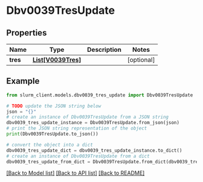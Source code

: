 # Dbv0039TresUpdate


## Properties

Name | Type | Description | Notes
------------ | ------------- | ------------- | -------------
**tres** | [**List[V0039Tres]**](V0039Tres.md) |  | [optional] 

## Example

```python
from slurm_client.models.dbv0039_tres_update import Dbv0039TresUpdate

# TODO update the JSON string below
json = "{}"
# create an instance of Dbv0039TresUpdate from a JSON string
dbv0039_tres_update_instance = Dbv0039TresUpdate.from_json(json)
# print the JSON string representation of the object
print(Dbv0039TresUpdate.to_json())

# convert the object into a dict
dbv0039_tres_update_dict = dbv0039_tres_update_instance.to_dict()
# create an instance of Dbv0039TresUpdate from a dict
dbv0039_tres_update_from_dict = Dbv0039TresUpdate.from_dict(dbv0039_tres_update_dict)
```
[[Back to Model list]](../README.md#documentation-for-models) [[Back to API list]](../README.md#documentation-for-api-endpoints) [[Back to README]](../README.md)


